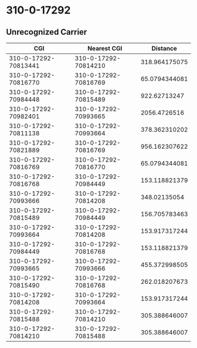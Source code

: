 # 310-0-17292
## Unrecognized Carrier


| CGI | Nearest CGI | Distance |
|-----|-------------|----------|
| 310-0-17292-70813441 | 310-0-17292-70814210 | 318.964175075 |
| 310-0-17292-70816770 | 310-0-17292-70816769 | 65.0794344081 |
| 310-0-17292-70984448 | 310-0-17292-70815489 | 922.62713247 |
| 310-0-17292-70982401 | 310-0-17292-70993665 | 2056.4726516 |
| 310-0-17292-70811138 | 310-0-17292-70993664 | 378.362310202 |
| 310-0-17292-70821889 | 310-0-17292-70816769 | 956.162307622 |
| 310-0-17292-70816769 | 310-0-17292-70816770 | 65.0794344081 |
| 310-0-17292-70816768 | 310-0-17292-70984449 | 153.118821379 |
| 310-0-17292-70993666 | 310-0-17292-70814208 | 348.02135054 |
| 310-0-17292-70815489 | 310-0-17292-70984449 | 156.705783463 |
| 310-0-17292-70993664 | 310-0-17292-70814208 | 153.917317244 |
| 310-0-17292-70984449 | 310-0-17292-70816768 | 153.118821379 |
| 310-0-17292-70993665 | 310-0-17292-70993666 | 455.372998505 |
| 310-0-17292-70815490 | 310-0-17292-70816768 | 262.018207673 |
| 310-0-17292-70814208 | 310-0-17292-70993664 | 153.917317244 |
| 310-0-17292-70815488 | 310-0-17292-70814210 | 305.388646007 |
| 310-0-17292-70814210 | 310-0-17292-70815488 | 305.388646007 |
